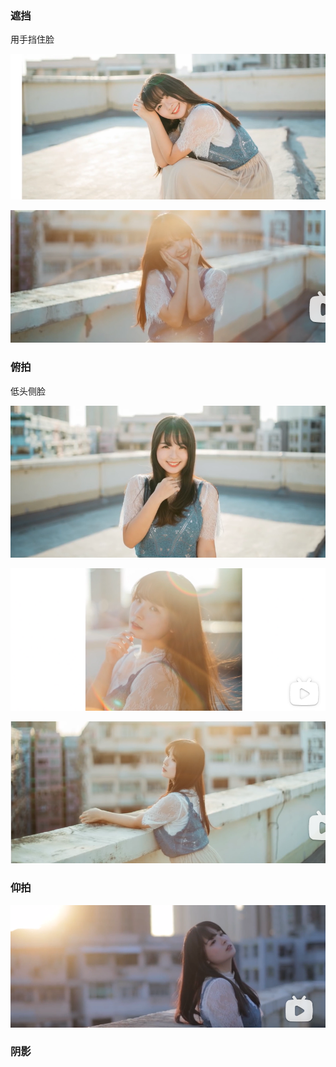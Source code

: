 ### 遮挡

用手挡住脸

![image-20230520091829365](./imags/image-20230520091829365.png)

![image-20230520091910298](./imags/image-20230520091910298.png)

### 俯拍

低头侧脸

![image-20230520091903336](./imags/image-20230520091903336.png)

![image-20230520091957504](./imags/image-20230520091957504.png)

![image-20230520092018283](./imags/image-20230520092018283.png)

### 仰拍

![image-20230520091937415](./imags/image-20230520091937415.png)



### 阴影

